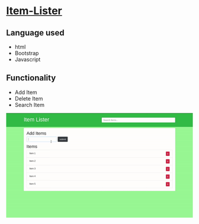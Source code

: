 # [Item-Lister](https://mayur290.github.io/Item-Lister/)

## Language used
* html
* Bootstrap
* Javascript

## Functionality
* Add Item
* Delete Item
* Search Item

![GIF](https://raw.githubusercontent.com/Mayur290/Item-Lister/master/media/preview.gif)
